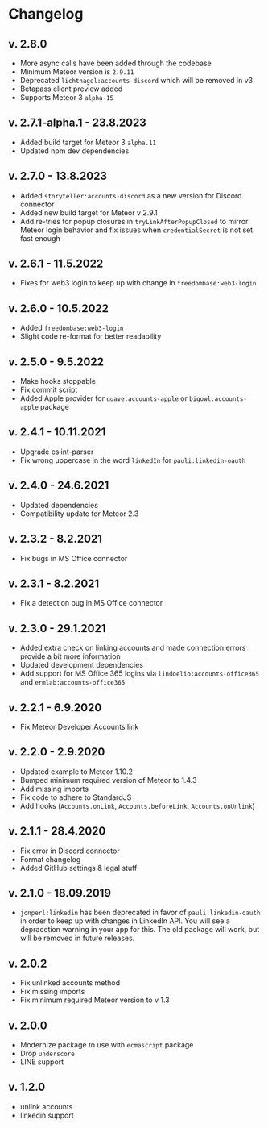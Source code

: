 # Changelog

## v. 2.8.0
* More async calls have been added through the codebase
* Minimum Meteor version is `2.9.11`
* Deprecated `lichthagel:accounts-discord` which will be removed in v3
* Betapass client preview added
* Supports Meteor 3 `alpha-15`

## v. 2.7.1-alpha.1 - 23.8.2023
* Added build target for Meteor 3 `alpha.11`
* Updated npm dev dependencies

## v. 2.7.0 - 13.8.2023
* Added `storyteller:accounts-discord` as a new version for Discord connector
* Added new build target for Meteor v 2.9.1
* Add re-tries for popup closures in `tryLinkAfterPopupClosed` to mirror Meteor login behavior and fix issues when `credentialSecret` is not set fast enough

## v. 2.6.1 - 11.5.2022
* Fixes for web3 login to keep up with change in `freedombase:web3-login`

## v. 2.6.0 - 10.5.2022
* Added `freedombase:web3-login`
* Slight code re-format for better readability

## v. 2.5.0 - 9.5.2022
* Make hooks stoppable
* Fix commit script
* Added Apple provider for `quave:accounts-apple` or `bigowl:accounts-apple` package

## v. 2.4.1 - 10.11.2021
* Upgrade eslint-parser
* Fix wrong uppercase in the word `linkedIn` for `pauli:linkedin-oauth`

## v. 2.4.0 - 24.6.2021

* Updated dependencies
* Compatibility update for Meteor 2.3

## v. 2.3.2 - 8.2.2021
* Fix bugs in MS Office connector

## v. 2.3.1 - 8.2.2021
* Fix a detection bug in MS Office connector

## v. 2.3.0 - 29.1.2021
* Added extra check on linking accounts and made connection errors provide a bit more information
* Updated development dependencies
* Add support for MS Office 365 logins via `lindoelio:accounts-office365` and `ermlab:accounts-office365`

## v. 2.2.1 - 6.9.2020
* Fix Meteor Developer Accounts link

## v. 2.2.0 - 2.9.2020
* Updated example to Meteor 1.10.2
* Bumped minimum required version of Meteor to 1.4.3
* Add missing imports
* Fix code to adhere to StandardJS
* Add hooks (`Accounts.onLink`, `Accounts.beforeLink`, `Accounts.onUnlink`)

## v. 2.1.1 - 28.4.2020
* Fix error in Discord connector
* Format changelog
* Added GitHub settings & legal stuff

## v. 2.1.0 - 18.09.2019
* `jonperl:linkedin` has been deprecated in favor of `pauli:linkedin-oauth` in order to keep up with changes in LinkedIn API. You will see a depracetion warning in your app for this. The old package will work, but will be removed in future releases.

## v. 2.0.2
* Fix unlinked accounts method
* Fix missing imports
* Fix minimum required Meteor version to v 1.3

## v. 2.0.0
* Modernize package to use with `ecmascript` package
* Drop `underscore`
* LINE support

## v. 1.2.0
* unlink accounts
* linkedin support
